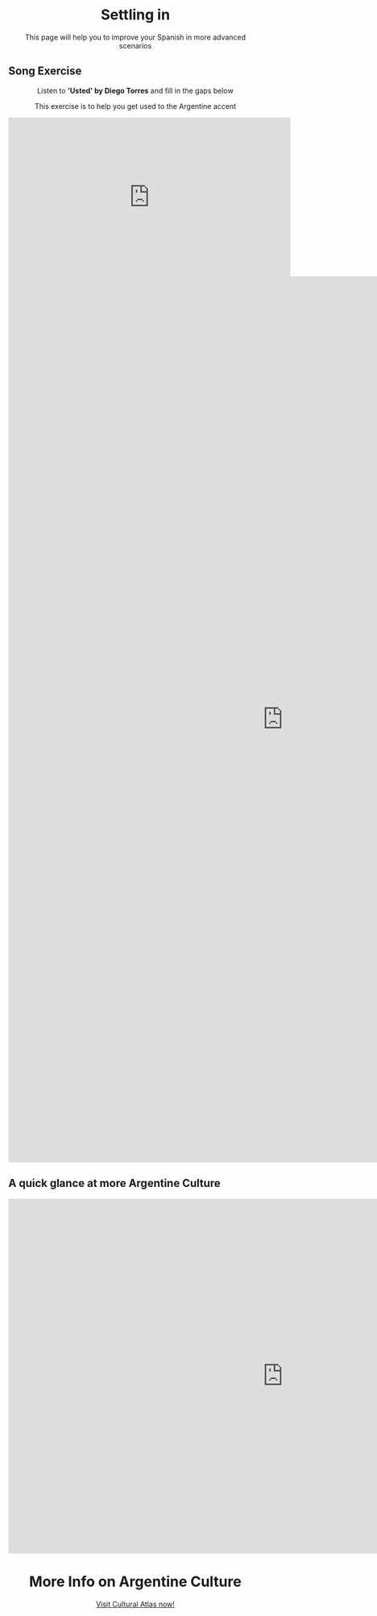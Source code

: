 <h1>Settling in</h1>
<p>This page will help you to improve your Spanish in more advanced scenarios</p>


<h2>Song Exercise</h2>
<p>Listen to <strong>'Usted' by Diego Torres</strong> and fill in the gaps below</p>

<p>This exercise is to help you get used to the Argentine accent</p>

<meta name="viewport" content="width=device-width, initial-scale=1">
<style>
iframe {
  display: block;
  margin-left: auto;
  margin-right: auto;
}
</style>

<iframe width="560" height="315" src="https://www.youtube.com/embed/qy0QY0KiqX8" title="YouTube video player" frameborder="0" allow="accelerometer; autoplay; clipboard-write; encrypted-media; gyroscope; picture-in-picture" allowfullscreen></iframe>


<iframe src="https://h5p.org/h5p/embed/1240793" width="1090" height="1758" frameborder="0" allowfullscreen="allowfullscreen" allow="geolocation *; microphone *; camera *; midi *; encrypted-media *" title="Usted by Diego Torres lyrics"></iframe><script src="https://h5p.org/sites/all/modules/h5p/library/js/h5p-resizer.js" charset="UTF-8"></script>


<h2>A quick glance at more Argentine Culture</h2>
<iframe src="https://h5p.org/h5p/embed/1240815" width="1090" height="704" frameborder="0" allowfullscreen="allowfullscreen" allow="geolocation *; microphone *; camera *; midi *; encrypted-media *" title="Local Words"></iframe><script src="https://h5p.org/sites/all/modules/h5p/library/js/h5p-resizer.js" charset="UTF-8"></script>


<style>
h1 {text-align: center;}
p {text-align: center;}
div {text-align: center;}
</style>



<h1>More Info on Argentine Culture</h1>

<p><a href="https://culturalatlas.sbs.com.au/argentine-culture/argentine-culture-core-concepts">Visit Cultural Atlas now!</a></p>

